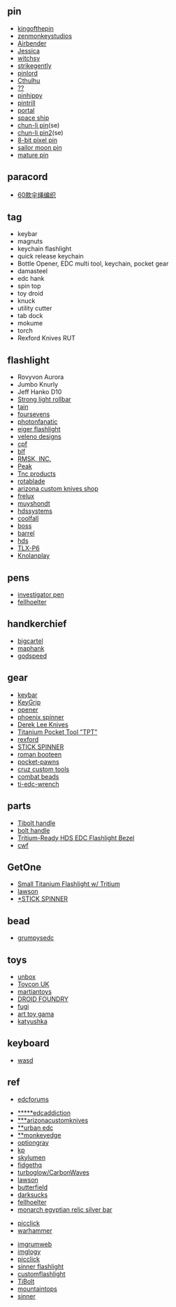 
## pin

+ [kingofthepin](https://kingofthepin.com/)
+ [zenmonkeystudios](https://www.zenmonkeystudios.com/collections/all)
+ [Airbender](https://kolorspun.com/collections/limited-stock-pins)
+ [Jessica](https://www.pinunion.com/product-category/jessica-rabbit/)
+ [witchsy](https://www.witchsy.com/pins-and-patches/lapel-pins/page-26/)
+ [strikegently](https://www.strikegently.co)
+ [pinlord](https://www.pinlordshop.com/)
+ [Cthulhu](https://www.necronomiconpopup.com/)
+ [??](https://comeinpce.com/collections)
+ [pinhippy](http://pinhippy.com/fun-stuff/?sort=featured&page=8)
+ [pintrill](https://www.pintrill.com/collections/all-categories)
+ [portal](https://www.boxlunch.com/product/rick-and-morty-portal-enamel-pin/11179736.html)
+ [space ship](https://shitttystufff.com/collections/types?q=Pins)
+ [chun-li pin](https://rollingdeathmaui.com/collections/pins?page=1)(se)
+ [chun-li pin2](https://www.storenvy.com/stores/1028909-xaciddropx)(se)
+ [8-bit pixel pin](https://www.stamistudios.co.uk/product/all-5-sailor-scouts-8-bit-glitter-pixel-pins-copy/)
+ [sailor moon pin](https://www.etsy.com/listing/592720891/sailor-mercury-enamel-pins-sailor-moon?ref=user_profile)
+ [mature pin]()

## paracord
+ [60款伞绳编织](http://www.360doc.com/content/16/1229/01/16156855_618553052.shtml)


## tag

+ keybar
+ magnuts
+ keychain flashlight
+ quick release keychain
+ Bottle Opener, EDC multi tool, keychain, pocket gear 
+ damasteel
+ edc hank
+ spin top
+ toy droid
+ knuck
+ utility cutter
+ tab dock
+ mokume
+ torch
+ Rexford Knives RUT


## flashlight

+ Rovyvon Aurora 
+ Jumbo Knurly
+ Jeff Hanko D10
+ [Strong light rollbar](http://stronglightsllc.com/roll-bar/)
+ [tain](https://www.arizonacustomknives.com/knives-by-maker/tain-flashlights.html)
+ [foursevens](https://gallantry.com/collections/foursevens)
+ [photonfanatic](http://photonfanatic.com/GroovyFS.html)
+ [eiger flashlight](https://gallantry.com/products/peak-led-solutions-eiger-flashlight-stainless-steel)
+ [veleno designs](http://www.velenodesigns.com/)
+ [cpf](https://www.candlepowerforums.com/vb/forumdisplay.php?136-WTS-Custom-Titanium-amp-Exotic-Metals-Flashlights)
+ [blf](http://budgetlightforum.com/)
+ [RMSK, INC.](https://em-mgt.com/newsite/tnc-flashlights/)
+ [Peak](http://peakledsolutions.net/)
+ [Tnc products](https://ogazent.com/store/)
+ [rotablade](https://rotablade.myshopify.com/collections/rotablade-vision)
+ [arizona custom knives shop](https://www.arizonacustomknives.com/catalogsearch/result/index/?p=1&q=flashlight)
+ [frelux](https://frelux.com/collections)
+ [muyshondt](https://shop.muyshondt.net/collections)
+ [hdssystems](https://www.hdssystems.com/)
+ [coolfall](http://www.coolfall.com/)
+ [boss](https://www.oveready.com)
+ [barrel](https://www.barrelflashlights.com/)
+ [hds](https://www.hdssystems.com)
+ [TLX-P6](http://www.texaslumens.com/)
+ [Knolanplay](https://knolanplay.bigcartel.com/products)


## pens
+ [investigator pen](https://www.rickhindererknives.com/product-category/rick-hinderer-pens/rick-hinderer-investigator-pens/)
+ [fellhoelter](https://fellhoelter.com/product-category/fellhoelter-pens/)

## handkerchief
+ [bigcartel](https://hanksbyhank.bigcartel.com/category/edc-hanks)
+ [maphank](https://www.imgrum.pw/tag/maphank)
+ [godspeed](http://www.godspeedtactical.com/gjsveh8lj6im0bfu9h6p4j1rhoots0)

## gear
+ [keybar](https://www.keybar.us/product-category/all-keybars/)
+ [KeyGrip](https://www.ravenworkshop.com/store/c2/KeyGrip.html)
+ [opener](https://rusticedc.bigcartel.com/products)
+ [phoenix spinner](https://www.cineik.com/phoenix-titanium-spinner.html)
+ [Derek Lee Knives](https://derekleeknives.com/)
+ [Titanium Pocket Tool "TPT"](https://bigidesign.com/products/titanium-pocket-tool)
+ [rexford](http://www.rexfordknives.com)
+ [STICK SPINNER](http://www.mountaintopsedc.com/products)
+ [roman booteen](https://hotco.co/collections/roman-booteen)
+ [pocket-pawns](https://cdpeterson.bigcartel.com/category/pocket-pawns?page=5)
+ [cruz custom tools](https://www.cruzcustomtools.com/products)
+ [combat beads](https://www.combatbeads.com/beads)
+ [ti-edc-wrench](https://bigidesign.com/products/ti-edc-wrench)

## parts
+ [Tibolt handle](https://zerofeud.myshopify.com)
+ [bolt handle](https://www.barnettprototyping.com/products)
+ [Tritium-Ready HDS EDC Flashlight Bezel](https://yourlittlecncshop.com/products/tritium-ready-hds-edc-flashlight-bezel)
+ [cwf](https://www.cwfcustomflashlights.com/)

## GetOne
+ [Small Titanium Flashlight w/ Tritium](https://www.arizonacustomknives.com/catalogsearch/result/?q=flashlight)
+ [lawson](https://www.jllawsonco.com/collections/in-stock)
+ [*STICK SPINNER](http://www.mountaintopsedc.com/products)

## bead
+ [grumpysedc](https://www.grumpysedc.com/products)

## toys
+ [unbox](http://store.unboxindustries.info/products)
+ [Toycon UK](http://www.toyconuk.com/)
+ [martiantoys](https://martiantoys.com/collections/designer-vinyl)
+ [DROID FOUNDRY](https://insta-stalker.com/profile/bensmatt9090/)
+ [fugi](https://fugi.me)
+ [art toy gama](http://arttoygama.storenvy.com/products)
+ [katyushka](https://www.katyushka-dolls.com/)

## keyboard
+ [wasd](http://www.wasdkeyboards.com/)

## ref
<!-- forums -->
+ [edcforums](https://www.edcforums.com/forums/keychain-tools.81/)
<!--edc shop -->
+ [*****edcaddiction](https://www.edcaddiction.com/)
+ [***arizonacustomknives](https://www.arizonacustomknives.com/catalogsearch/result/?q=flashlight)
+ [**urban edc](https://urbanedcsupply.com/collections/all-available)
+ [**monkeyedge](https://www.monkeyedge.com/Monkey-Edge-Misc-Gear-s/162.htm)
+ [optiongray](https://www.optiongray.com/flashlights/)
+ [kp](http://www.kpgears.com/)
+ [skylumen](https://skylumen.com)
+ [fidgethq](https://fidgethq.com/collections)
+ [turboglow/CarbonWaves](https://carbonwaves.nl/product-category/turboglow/)
+ [lawson](https://www.jllawsonco.com/collections/in-stock)
+ [butterfield](https://www.butterfield-machine.com/collections/frontpage)
+ [darksucks](https://darksucks.com)
+ [fellhoelter](https://fellhoelter.com/product-category/fellhoelter-pens/)
+ [monarch egyptian relic silver bar](https://www.monarchpreciousmetals.com/)

<!-- other -->
+ [picclick](https://picclick.com/Collectibles/Knives-Swords-Blades/?q=titanium)
+ [warhammer](https://warhammer-crafts.ru/)
<!-- images -->
+ [imgrumweb](https://www.imgrumweb.com/hashtag/FourSevens)
+ [imglogy](http://imglogy.com/tag/darrel_ralph_ddr)
+ [picclick](https://picclick.co.uk/?q=edc+flashlight)
+ [sinner flashlight](https://insta-stalker.com/tag/sinnerflashlight/)
+ [customflashlight](https://www.instagweb.com/tag/customflashlight)
+ [TiBolt](https://deskgram.net/explore/tags/TiBolt)
+ [mountaintops](https://www.toopics.com/mountain_tops_edc/)
+ [sinner](http://picdeer.com/sinnercustoms)

